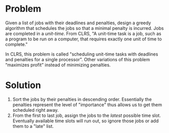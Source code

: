 <h1>Problem <br> </h1>
  <p>Given a list of jobs with their deadlines and penalties, design a greedy algorithm that schedules the jobs so that
  a minimal penalty is incurred. Jobs are completed in a <i>unit-time</i>. From CLRS, "A unit-time task is a job, such as a program to be run on a computer, that requires exactly one unit of time to complete." </p>
  
  In CLRS, this problem is called "scheduling unit-time tasks with deadlines and penalties for a single processor".
  Other variations of this problem <q>maximizes profit</q> instead of minimizing penalties. 
  
<h1>Solution <br> </h1>
  <ol> 
    <li> Sort the jobs by their penalties in descending order. Essentially the penalties represent the level of "importance" thus allows us to get them scheduled right away. </li>
  <li> From the first to last job, assign the jobs to the <em> latest </em> possible time slot. Eventually available time slots will run out, so ignore those jobs or add them to a "late" list. </li> 
   </ol>
  
